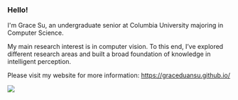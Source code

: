 ### Hello!

I'm Grace Su, an undergraduate senior at Columbia University majoring in Computer Science. 

My main research interest is in computer vision. To this end, I’ve explored different research areas and built a broad foundation of knowledge in intelligent perception.

Please visit my website for more information: https://graceduansu.github.io/


<img src="https://github-readme-stats.vercel.app/api/top-langs/?username=graceduansu" />
